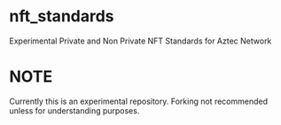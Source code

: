 # nft_standards
Experimental Private and Non Private NFT Standards for Aztec Network

# NOTE  
Currently this is an experimental repository. Forking not recommended unless for understanding purposes.
